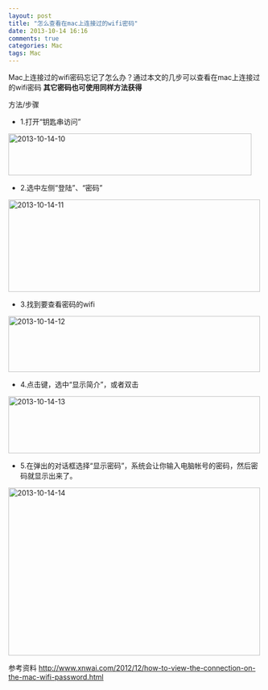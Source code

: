 ```yaml
---
layout: post
title: "怎么查看在mac上连接过的wifi密码"
date: 2013-10-14 16:16
comments: true
categories: Mac
tags: Mac
---
```


Mac上连接过的wifi密码忘记了怎么办？通过本文的几步可以查看在mac上连接过的wifi密码
**其它密码也可使用同样方法获得**

方法/步骤

*	1.打开“钥匙串访问”

<a href="http://www.flickr.com/photos/105999540@N03/10374784546/" title="2013-10-14-10 by EricShj, on Flickr"><img src="http://farm6.staticflickr.com/5505/10374784546_ac4b66a9e5.jpg" width="483" height="83" alt="2013-10-14-10"></a>

<!-- more -->

*	2.选中左侧“登陆”、“密码”

<a href="http://www.flickr.com/photos/105999540@N03/10374769125/" title="2013-10-14-11 by EricShj, on Flickr"><img src="http://farm4.staticflickr.com/3791/10374769125_fb2339510e.jpg" width="500" height="183" alt="2013-10-14-11"></a>

*	3.找到要查看密码的wifi

<a href="http://www.flickr.com/photos/105999540@N03/10374968363/" title="2013-10-14-12 by EricShj, on Flickr"><img src="http://farm4.staticflickr.com/3790/10374968363_675b5904c4.jpg" width="500" height="111" alt="2013-10-14-12"></a>

*	4.点击键，选中“显示简介”，或者双击

<a href="http://www.flickr.com/photos/105999540@N03/10374968173/" title="2013-10-14-13 by EricShj, on Flickr"><img src="http://farm8.staticflickr.com/7431/10374968173_9c2b4957c3.jpg" width="500" height="113" alt="2013-10-14-13"></a>

*	5.在弹出的对话框选择“显示密码”，系统会让你输入电脑帐号的密码，然后密码就显示出来了。

<a href="http://www.flickr.com/photos/105999540@N03/10374784386/" title="2013-10-14-14 by EricShj, on Flickr"><img src="http://farm8.staticflickr.com/7305/10374784386_8757b04a56.jpg" width="500" height="333" alt="2013-10-14-14"></a>


参考资料
http://www.xnwai.com/2012/12/how-to-view-the-connection-on-the-mac-wifi-password.html